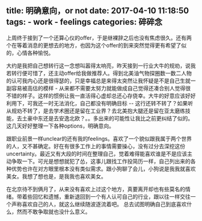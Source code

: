 title: 明确意向，or not
date: 2017-04-10 11:18:50
tags:
    - work
    - feelings
categories: 碎碎念
---

上周终于接到了一个还算心仪的offer，于是继裸辞之后也没有焦虑很久。还有两个在等着消息的更想去的地方，也因为这个offer的到来突然觉得更有希望了似的，心情各种愉悦。

大约是我把自己想转行这一念想叫嚣得太响亮，昨天接到一行业大牛的规劝，说我若转行便可惜了，还主动offer给我做推荐人。得到北美油气物探圈数一数二人物的认可我内心还是很得瑟的，只是幸福总是来得太突然让我怀疑是不是自己生就一副容易被高估的模样 - 从来都不需要太努力就能做成自己觉得还凑合别人觉得很不错的样子。这样的惯例让我一直活得心虚却总还心存侥幸。大牛的好意应该好好利用下，可我还一时无法消化，自己都没有明确目标 --  这行还转不转了？如果听从规劝不转了，是去学术圈还是留在工业界？去北美抱大腿还是留在亚太磨练技能，去土豪中东还是去安逸北欧？。。多出来的可能性让我比之前更纠结了似的。这几天好好整理一下各种options，明确意向。

跟职业前景一样unclear的还有我的feelings。喜欢了一个貌似跟我属于两个世界的人，又不甚确定。好在有很多工作上的事情需要操心，没有过分去深挖这份uncertainty。最近又有大段的时间在整理自己，觉着难得能喜欢谁是不是应该主动争取一下。可光是想想就犯了怂，这事儿跟找工作投简历一样，自己列出来的各种优势也许在对方眼里根本没有类似需求。跟小狗聊了会儿，小狗说是我我就喜欢美女。我想了想也是，是我我也喜欢美女。

在北京待不到俩月了，从来没有喜欢上过这个地方，真要离开却也有些莫名的情绪。带着些回忆和遗憾，重新退回到一个有人认可自己的行业，跟以往一样交往一个声称喜欢自己的人，就这么继续随波逐流着吧。
总去试图明确自己到底喜欢什么，然而不敢争取就也没什么意义。






